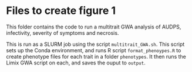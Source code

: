 # Files to create figure 1

This folder contains the code to run a multitrait GWA analysis of AUDPS, infectivity, severity of symptoms and necrosis.

This is run as a SLURM job using the script `multitrait_GWA.sh`. This script sets up the Conda environment, and runs R script `format_phenoypes.R` to create phenotype files for each trait in a folder `phenotypes`. It then runs the Limix GWA script on each, and saves the ouput to `output`.